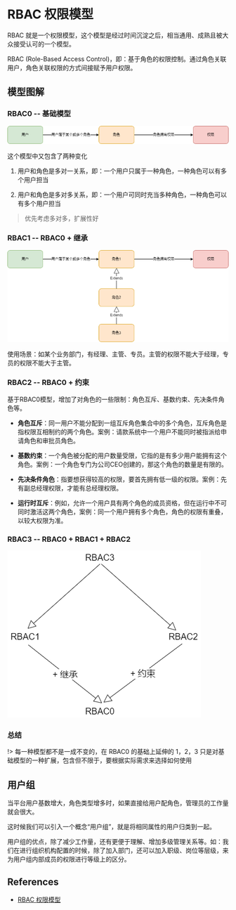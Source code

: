 # RBAC 权限模型

RBAC 就是一个权限模型，这个模型是经过时间沉淀之后，相当通用、成熟且被大众接受认可的一个模型。

RBAC (Role-Based Access Control)，即：基于角色的权限控制。通过角色关联用户，角色关联权限的方式间接赋予用户权限。

## 模型图解

### RBAC0 -- 基础模型

![](../images/rbac0.png)

这个模型中又包含了两种变化

1. 用户和角色是多对一关系，即：一个用户只属于一种角色，一种角色可以有多个用户担当

2. 用户和角色是多对多关系，即：一个用户可同时充当多种角色，一种角色可以有多个用户担当

> 优先考虑多对多，扩展性好

### RBAC1 -- RBAC0 + 继承

![](../images/rbac1.png)

使用场景：如某个业务部门，有经理、主管、专员。主管的权限不能大于经理，专员的权限不能大于主管。

### RBAC2 -- RBAC0 + 约束

基于RBAC0模型，增加了对角色的一些限制：角色互斥、基数约束、先决条件角色等。

- **角色互斥**：同一用户不能分配到一组互斥角色集合中的多个角色，互斥角色是指权限互相制约的两个角色。案例：请款系统中一个用户不能同时被指派给申请角色和审批员角色。

- **基数约束**：一个角色被分配的用户数量受限，它指的是有多少用户能拥有这个角色。案例：一个角色专门为公司CEO创建的，那这个角色的数量是有限的。

- **先决条件角色**：指要想获得较高的权限，要首先拥有低一级的权限。案例：先有副总经理权限，才能有总经理权限。

- **运行时互斥**：例如，允许一个用户具有两个角色的成员资格，但在运行中不可同时激活这两个角色，案例：同一个用户拥有多个角色，角色的权限有重叠，以较大权限为准。

### RBAC3 -- RBAC0 + RBAC1 + RBAC2

![](../images/rbac3.png)


### 总结

!> 每一种模型都不是一成不变的，在 RBAC0 的基础上延伸的 1，2，3 只是对基础模型的一种扩展，包含但不限于，要根据实际需求来选择如何使用

## 用户组

当平台用户基数增大，角色类型增多时，如果直接给用户配角色，管理员的工作量就会很大。

这时候我们可以引入一个概念“用户组”，就是将相同属性的用户归类到一起。

用户组的优点，除了减少工作量，还有更便于理解、增加多级管理关系等。如：我们在进行组织机构配置的时候，除了加入部门，还可以加入职级、岗位等层级，来为用户组内部成员的权限进行等级上的区分。

## References

- [RBAC 权限模型](https://juejin.cn/post/6844903905931821063)
